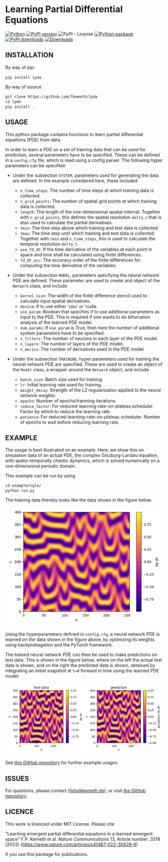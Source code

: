 # Learning Partial Differential Equations

[![Python](https://img.shields.io/badge/Python-3.7%20%7C%203.8%20%7C%203.9%20%7C%203.10-blue)](https://badge.fury.io/py/lpde)
[![PyPI version](https://badge.fury.io/py/lpde.svg)](https://badge.fury.io/py/lpde)
![PyPI - License](https://img.shields.io/pypi/l/lpde)
[![Python package](https://github.com/fkemeth/lpde/actions/workflows/python-package.yml/badge.svg)](https://github.com/fkemeth/lpde/actions/workflows/python-package.yml)
[![PyPI downloads](https://img.shields.io/pypi/dm/lpde.svg)]()
[![Downloads](https://static.pepy.tech/personalized-badge/lpde?period=total&units=international_system&left_color=black&right_color=blue&left_text=Downloads)](https://pepy.tech/project/lpde)

INSTALLATION
---------


By way of pip:

`pip install lpde`

By way of source

    git clone https://github.com/fkemeth/lpde
    cd lpde
    pip install .

USAGE
---------

This python package contains functions to learn partial differential equations (PDE) from data.


In order to learn a PDE on a set of training data that can be used for prediction, several parameters
have to be specified. These can be defined in a `config.cfg` file, which is read using a config parser. The following hyper parameters can be specified:

- Under the subsection `SYSTEM`, parameters used for generating the data are defined.
  In the example considered here, these included

  - `n_time_steps`: The number of time steps at which training data is collected.
  - `n_grid_points`: The number of spatial grid points at which training data is collected.
  - `length`: The length of the one-dimensional spatial interval. Together with `n_grid_points`, this defines the spatial resolution `delta_x` that is also used to calculate the partial derivatives.
  - `tmin`: The time step above which training and test data is collected.
  - `tmax`: The time step until which training and test data is collected. Together with `tmin` and `n_time_steps`, this is used to calculate the temporal resolution `delta_t`.
  - `use_fd_dt`: If the time derivative of the variables at each point in space and time shall be calculated using finite differences.
  - `fd_dt_acc`: The accuracy order of the finite differences for computing the time derivative of the variables.

- Under the subsection `MODEL`, parameters specifying the neural network PDE are defined.
  These parameter are used to create and object of the `Network` class, and include

  - `kernel_size`: The width of the finite difference stencil used to calculate input spatial derivatives.
  - `device`: If to use either 'cpu' or 'cuda.
  - `use_param`: Boolean that specifies if to use additional parameters as input to the PDE. This is required if one wants to do bifurcation analysis of the learned PDE model.
  - `num_params`: If `use_param` is True, then here the number of additional system parameters have to be specified.
  - `n_filters`: The number of neurons in each layer of the PDE model.
  - `n_layers`: The number of layers of the PDE model.
  - `n_derivs`: The number of derivatives used in the PDE model.

- Under the subsection `TRAINING`, hyper parameters used for training the neural network PDE are specified. These are used to create an object of the `Model` class, a wrapper around the `Network` object, and include

  - `batch_size`: Batch size used for training.
  - `lr`: Initial learning rate used for training.
  - `weight_decay`: Strength of the L2 regularization applied to the neural network weights.
  - `epochs`: Number of epochs/tranining iterations.
  - `reduce_factor`: For reduced-learning-rate-on-plateau scheduler. Factor by which to reduce the learning rate.
  - `patience`: For reduced-learning-rate-on-plateau scheduler. Number of epochs to wait before reducing learning rate.

EXAMPLE
---------

The usage is best illustrated on an example.
Here, we show this on simulation data of an actual PDE, the complex Ginzburg-Landau equation,
with spatio-temporally chaotic dynamics, which is solved numerically on a one-dimensional
periodic domain.

This example can be run by using

    cd example/cgle/
    python run.py

The training data thereby looks like the data shown in the figure below.

![Training data](./example/cgle/fig/training_data.png)

Using the hyperparameters defined in `config.cfg`, a neural network PDE is learned on the data shown in the figure above, by optimizing its weights using backprobagation and the PyTorch framework.

The trained neural network PDE can then be used to make predictions on test data.
This is shown in the figure below, where on the left the actual test data is shown, and on the right
the predicted data is shown, obtained by integrating an initial snapshot at `t=0` forward in time
using the learned PDE model.

![Test data and predictions](./example/cgle/fig/test_data_and_prediction.png)


See [this GitHub repository](https://github.com/fkemeth/emergent_pdes) for further example usages.

ISSUES
---------

For questions, please contact (<felix@kemeth.de>), or visit [the GitHub repository](https://github.com/fkemeth/lpde).

LICENCE
---------

This work is licenced under MIT License.
Please cite

"Learning emergent partial differential equations
in a learned emergent space"
F.P. Kemeth et al.
*Nature Communications* 13, Article number: 3318 (2022)
(https://www.nature.com/articles/s41467-022-30628-6)

if you use this package for publications.
